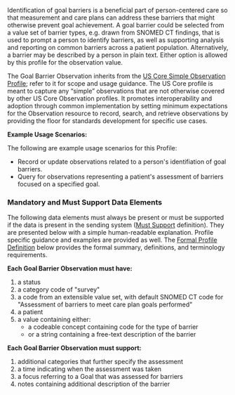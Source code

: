 Identification of goal barriers is a beneficial part of person-centered care so that measurement and care plans can address these barriers that might otherwise prevent goal achievement. A goal barrier could be selected from a value set of barrier types, e.g. drawn from SNOMED CT findings, that is used to prompt a person to identify barriers, as well as supporting analysis and reporting on common barriers across a patient population. Alternatively, a barrier may be described by a person in plain text. Either option is allowed by this profile for the observation value.

The Goal Barrier Observation inherits from the [US Core Simple Observation Profile](https://hl7.org/fhir/us/core/STU6.1/StructureDefinition-us-core-simple-observation.html); refer to it for scope and usage guidance. The US Core profile is meant to capture any “simple” observations that are not otherwise covered by other US Core Observation profiles. It promotes interoperability and adoption through common implementation by setting minimum expectations for the Observation resource to record, search, and retrieve observations by providing the floor for standards development for specific use cases.

**Example Usage Scenarios:**

The following are example usage scenarios for this Profile:
* Record or update observations related to a person's identifiation of goal barriers.
* Query for observations representing a patient's assessment of barriers focused on a specified goal.

### Mandatory and Must Support Data Elements

The following data elements must always be present or must be supported if the data is present in the sending system ([Must Support](formal_specification.html#must-support) definition). They are presented below with a simple human-readable explanation.  Profile specific guidance and examples are provided as well.  The [Formal Profile Definition](#profile) below provides the formal summary, definitions, and terminology requirements.

**Each Goal Barrier Observation must have:**

1. a status
1. a category code of "survey"
1. a code from an extensible value set, with default SNOMED CT code for "Assessment of barriers to meet care plan goals performed"
1. a patient
1. a value containing either:
   * a codeable concept containing code for the type of barrier
   * or a string containing a free-text description of the barrier

**Each Goal Barrier Observation must support:**

1. additional categories that further specify the assessment
1. a time indicating when the assessment was taken
1. a focus referring to a Goal that was assessed for barriers
1. notes containing additional description of the barrier
